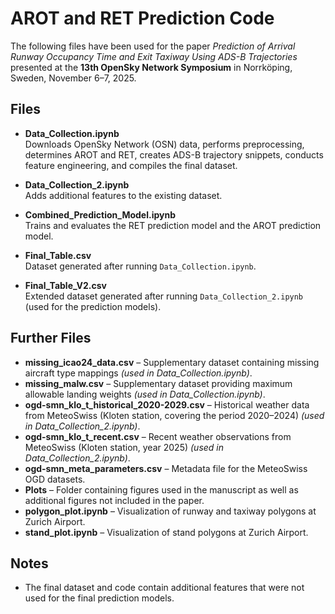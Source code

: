 # AROT and RET Prediction Code

The following files have been used for the paper *Prediction of Arrival Runway Occupancy Time and Exit Taxiway Using ADS-B Trajectories* presented at the **13th OpenSky Network Symposium** in Norrköping, Sweden, November 6–7, 2025.

## Files

- **Data_Collection.ipynb**  
  Downloads OpenSky Network (OSN) data, performs preprocessing, determines AROT and RET, creates ADS-B trajectory snippets, conducts feature engineering, and compiles the final dataset.

- **Data_Collection_2.ipynb**  
  Adds additional features to the existing dataset.

- **Combined_Prediction_Model.ipynb**  
  Trains and evaluates the RET prediction model and the AROT prediction model.

- **Final_Table.csv**  
  Dataset generated after running `Data_Collection.ipynb`.

- **Final_Table_V2.csv**  
  Extended dataset generated after running `Data_Collection_2.ipynb` (used for the prediction models).

## Further Files

- **missing_icao24_data.csv** – Supplementary dataset containing missing aircraft type mappings *(used in Data_Collection.ipynb)*.  
- **missing_malw.csv** – Supplementary dataset providing maximum allowable landing weights *(used in Data_Collection.ipynb)*.  
- **ogd-smn_klo_t_historical_2020-2029.csv** – Historical weather data from MeteoSwiss (Kloten station, covering the period 2020–2024) *(used in Data_Collection_2.ipynb)*.  
- **ogd-smn_klo_t_recent.csv** – Recent weather observations from MeteoSwiss (Kloten station, year 2025) *(used in Data_Collection_2.ipynb)*.  
- **ogd-smn_meta_parameters.csv** – Metadata file for the MeteoSwiss OGD datasets.  
- **Plots** – Folder containing figures used in the manuscript as well as additional figures not included in the paper.  
- **polygon_plot.ipynb** – Visualization of runway and taxiway polygons at Zurich Airport.  
- **stand_plot.ipynb** – Visualization of stand polygons at Zurich Airport.

## Notes

- The final dataset and code contain additional features that were not used for the final prediction models.
